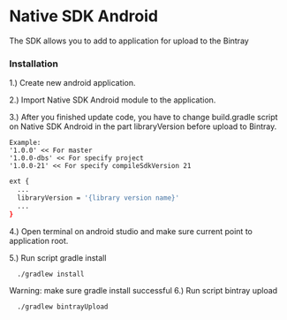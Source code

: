 # Native SDK Android

The SDK allows you to add to application for upload to the Bintray

### Installation

1.) Create new android application.

2.) Import Native SDK Android module to the application.

3.) After you finished update code, you have to change build.gradle script on Native SDK Android
in the part libraryVersion before upload to Bintray.
```
Example:
'1.0.0' << For master
'1.0.0-dbs' << For specify project
'1.0.0-21' << For specify compileSdkVersion 21
```

```sh
ext {
  ...
  libraryVersion = '{library version name}'
  ...
}
```
4.) Open terminal on android studio and make sure current point to application root.

5.) Run script gradle install
```
  ./gradlew install
```
Warning: make sure gradle install successful
6.) Run script bintray upload
```
  ./gradlew bintrayUpload
```
